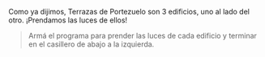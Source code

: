 

Como ya dijimos, Terrazas de Portezuelo son 3 edificios, uno al lado del otro. ¡Prendamos las luces de ellos!

> Armá el programa para prender las luces de cada edificio y terminar en el casillero de abajo a la izquierda.
